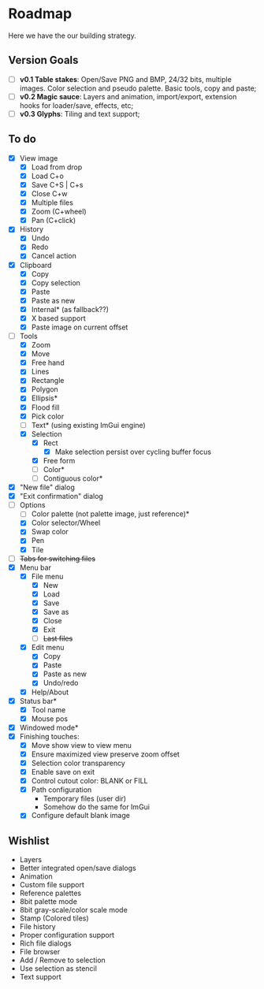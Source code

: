 Roadmap
=======

Here we have the our building strategy.

Version Goals
-------------

- [ ] **v0.1 Table stakes**: Open/Save PNG and BMP, 24/32 bits, multiple images. Color selection and pseudo palette. Basic tools, copy and paste;
- [ ] **v0.2 Magic sauce**: Layers and animation, import/export, extension hooks for loader/save, effects, etc;
- [ ] **v0.3 Glyphs**: Tiling and text support;

To do
-----

- [x] View image
  - [x] Load from drop
  - [x] Load C+o
  - [x] Save C+S | C+s
  - [x] Close C+w
  - [x] Multiple files
  - [x] Zoom (C+wheel)
  - [x] Pan (C+click)
- [x] History
  - [x] Undo
  - [x] Redo
  - [x] Cancel action
- [x] Clipboard
  - [x] Copy
  - [x] Copy selection
  - [x] Paste
  - [x] Paste as new
  - [x] Internal* (as fallback??)
  - [x] X based support
  - [x] Paste image on current offset
- [ ] Tools
  - [x] Zoom
  - [x] Move
  - [x] Free hand
  - [x] Lines
  - [x] Rectangle
  - [x] Polygon
  - [x] Ellipsis*
  - [x] Flood fill
  - [x] Pick color
  - [ ] Text* (using existing ImGui engine)
  - [x] Selection
    - [x] Rect
      - [x] Make selection persist over cycling buffer focus
    - [x] Free form
    - [ ] Color*
    - [ ] Contiguous color*
- [x] "New file" dialog
- [x] "Exit confirmation" dialog
- [ ] Options
  - [ ] Color palette (not palette image, just reference)*
  - [x] Color selector/Wheel
  - [x] Swap color
  - [x] Pen
  - [x] Tile
- [ ] ~~Tabs for switching files~~
- [x] Menu bar
  - [x] File menu
    - [x] New
    - [x] Load 
    - [x] Save
    - [x] Save as 
    - [x] Close
    - [x] Exit
    - [ ] ~~Last files~~
  - [x] Edit menu
    - [x] Copy
    - [x] Paste
    - [x] Paste as new
    - [x] Undo/redo
  - [x] Help/About
- [x] Status bar*
  - [x] Tool name
  - [x] Mouse pos
- [x] Windowed mode*
- [x] Finishing touches:
  - [x] Move show view to view menu
  - [x] Ensure maximized view preserve zoom offset
  - [x] Selection color transparency
  - [x] Enable save on exit
  - [x] Control cutout color: BLANK or FILL
  - [x] Path configuration
    - Temporary files (user dir)
    - Somehow do the same for ImGui
  - [x] Configure default blank image

Wishlist
--------

- Layers
- Better integrated open/save dialogs
- Animation
- Custom file support
- Reference palettes
- 8bit palette mode
- 8bit gray-scale/color scale mode
- Stamp (Colored tiles)
- File history
- Proper configuration support
- Rich file dialogs
- File browser
- Add / Remove to selection
- Use selection as stencil
- Text support
